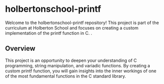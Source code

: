 # holbertonschool-printf

Welcome to the holbertonschool-printf repository! This project is part of the curriculum at Holberton School and focuses on creating a custom implementation of the printf function in C. .

## Overview

This project is an opportunity to deepen your understanding of C programming, string manipulation, and variadic functions. By creating a custom printf function, you will gain insights into the inner workings of one of the most fundamental functions in the C standard library.